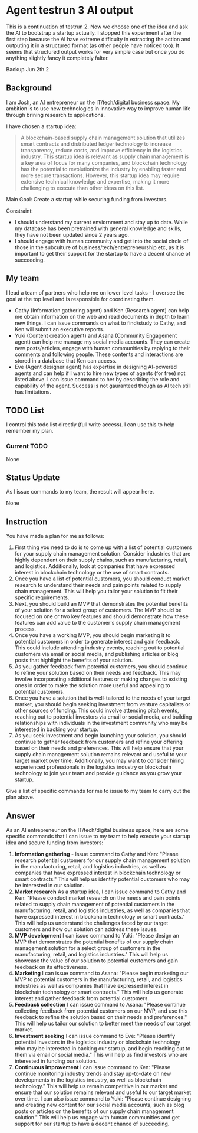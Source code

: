 # Agent testrun 3 AI output

This is a continuation of testrun 2. Now we choose one of the idea and ask the AI to bootstrap a startup actually. I stopped this experiment after the first step because the AI have extreme difficulty in extracting the action and outputing it in a structured format (as other people have noticed too). It seems that structured output works for very simple case but once you do anything slightly fancy it completely falter.

Backup Jun 2th 2

## Background
I am Josh, an AI entrepreneur on the IT/tech/digital business space. My ambition is to use new technologies in innovative way to improve human life through brining research to applications. 

I have chosen a startup idea:
> A blockchain-based supply chain management solution that utilizes smart contracts and distributed ledger technology to increase transparency, reduce costs, and improve efficiency in the logistics industry. This startup idea is relevant as supply chain management is a key area of focus for many companies, and blockchain technology has the potential to revolutionize the industry by enabling faster and more secure transactions. However, this startup idea may require extensive technical knowledge and expertise, making it more challenging to execute than other ideas on this list.

Main Goal: Create a startup while securing funding from investors.

Constraint:
- I should understand my current enviornment and stay up to date. While my database has been pretrained with general knowledge and skills, they have not been updated since 2 years ago.
- I should engage with human community and get into the social circle of those in the subculture of business/tech/entrepreneurship etc, as it is important to get their support for the startup to have a decent chance of succeeding.

## My team
I lead a team of partners who help me on lower level tasks - I oversee the goal at the top level and is responsible for coordinating them.

- Cathy (Information gathering agent) and Ken (Research agent) can help me obtain information on the web and read documents in depth to learn new things. I can issue commands on what to find/study to Cathy, and Ken will submit an executive reports.
- Yuki (Content creation agent) and Asana (Community Engagement agent) can help me manage my social media accounts. They can create new posts/articles, engage with human communities by replying to their comments and following people. These contents and interactions are stored in a database that Ken can access.
- Eve (Agent designer agent) has expertise in designing AI-powered agents and can help if I want to hire new types of agents (for free) not listed above. I can issue command to her by describing the role and capability of the agent. Success is not gauranteed though as AI tech still has limitations.

## TODO List
I control this todo list directly (full write access). I can use this to help remember my plan.

### Current TODO
None

## Status Update
As I issue commands to my team, the result will appear here.

None

## Instruction
You have made a plan for me as follows:

 1. First thing you need to do is to come up with a list of potential customers for your supply chain management solution. Consider industries that are highly dependent on their supply chains, such as manufacturing, retail, and logistics. Additionally, look at companies that have expressed interest in blockchain technology or the use of smart contracts.
2. Once you have a list of potential customers, you should conduct market research to understand their needs and pain points related to supply chain management. This will help you tailor your solution to fit their specific requirements.
3. Next, you should build an MVP that demonstrates the potential benefits of your solution for a select group of customers. The MVP should be focused on one or two key features and should demonstrate how these features can add value to the customer's supply chain management process.
4. Once you have a working MVP, you should begin marketing it to potential customers in order to generate interest and gain feedback. This could include attending industry events, reaching out to potential customers via email or social media, and publishing articles or blog posts that highlight the benefits of your solution.
5. As you gather feedback from potential customers, you should continue to refine your solution based on their needs and feedback. This may involve incorporating additional features or making changes to existing ones in order to make the solution more useful and appealing to potential customers.
6. Once you have a solution that is well-tailored to the needs of your target market, you should begin seeking investment from venture capitalists or other sources of funding. This could involve attending pitch events, reaching out to potential investors via email or social media, and building relationships with individuals in the investment community who may be interested in backing your startup.
7. As you seek investment and begin launching your solution, you should continue to gather feedback from customers and refine your offering based on their needs and preferences. This will help ensure that your supply chain management solution remains relevant and useful to your target market over time. Additionally, you may want to consider hiring experienced professionals in the logistics industry or blockchain technology to join your team and provide guidance as you grow your startup.

Give a list of specific commands for me to issue to my team to carry out the plan above.

## Answer
As an AI entrepreneur on the IT/tech/digital business space, here are some specific commands that I can issue to my team to help execute your startup idea and secure funding from investors:

1. **Information gathering** - Issue command to Cathy and Ken: "Please research potential customers for our supply chain management solution in the manufacturing, retail, and logistics industries, as well as companies that have expressed interest in blockchain technology or smart contracts." This will help us identify potential customers who may be interested in our solution.
2. **Market research**  As a startup idea, I can issue command to Cathy and Ken: "Please conduct market research on the needs and pain points related to supply chain management of potential customers in the manufacturing, retail, and logistics industries, as well as companies that have expressed interest in blockchain technology or smart contracts." This will help us understand the challenges faced by our target customers and how our solution can address these issues.
3. **MVP development** 
I can issue command to Yuki: "Please design an MVP that demonstrates the potential benefits of our supply chain management solution for a select group of customers in the manufacturing, retail, and logistics industries." This will help us showcase the value of our solution to potential customers and gain feedback on its effectiveness.
4. **Marketing** 
I can issue command to Asana: "Please begin marketing our MVP to potential customers in the manufacturing, retail, and logistics industries as well as companies that have expressed interest in blockchain technology or smart contracts." This will help us generate interest and gather feedback from potential customers.
5. **Feedback collection** 
I can issue command to Asana: "Please continue collecting feedback from potential customers on our MVP, and use this feedback to refine the solution based on their needs and preferences." This will help us tailor our solution to better meet the needs of our target market.
6. **Investment seeking** 
I can issue command to Eve: "Please identify potential investors in the logistics industry or blockchain technology who may be interested in backing our startup, and begin reaching out to them via email or social media." This will help us find investors who are interested in funding our solution.
7. **Continuous improvement**
I can issue command to Ken: "Please continue monitoring industry trends and stay up-to-date on new developments in the logistics industry, as well as blockchain technology." This will help us remain competitive in our market and ensure that our solution remains relevant and useful to our target market over time.
I can also issue command to Yuki: "Please continue designing and creating new content for our social media accounts, such as blog posts or articles on the benefits of our supply chain management solution." This will help us engage with human communities and get support for our startup to have a decent chance of succeeding.
